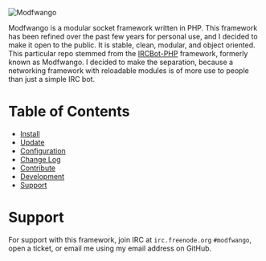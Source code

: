 ![Modfwango](http://dpr.clayfreeman.com/zarH+ "Modfwango")

Modfwango is a modular socket framework written in PHP.  This framework has been
refined over the past few years for personal use, and I decided to make it open
to the public.  It is stable, clean, modular, and object oriented.  This
particular repo stemmed from the
[IRCBot-PHP](https://github.com/Modfwango/IRCBot-PHP) framework, formerly
known as Modfwango.  I decided to make the separation, because a networking
framework with reloadable modules is of more use to people than just a simple
IRC bot.

Table of Contents
=================

* [Install](/Modfwango/Modfwango/blob/master/docs/INSTALL.md)
* [Update](/Modfwango/Modfwango/blob/master/docs/UPDATE.md)
* [Configuration](/Modfwango/Modfwango/blob/master/docs/CONFIGURATION.md)
* [Change Log](/Modfwango/Modfwango/blob/master/docs/CHANGELOG.md)
* [Contribute](/Modfwango/Modfwango/blob/master/docs/CONTRIBUTE.md)
* [Development](/Modfwango/Modfwango/blob/master/docs/DEVELOPMENT.md)
* [Support](#support)

Support
=======

For support with this framework, join IRC at `irc.freenode.org` `#modfwango`,
open a ticket, or email me using my email address on GitHub.
